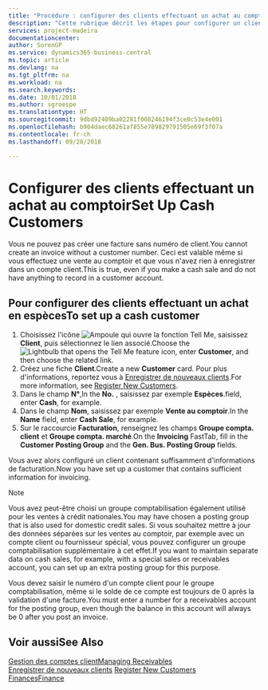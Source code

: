 ```yaml
---
title: "Procédure : configurer des clients effectuant un achat au comptoir | Microsoft Docs"
description: "Cette rubrique décrit les étapes pour configurer un client qui paie en espèces."
services: project-madeira
documentationcenter: 
author: SorenGP
ms.service: dynamics365-business-central
ms.topic: article
ms.devlang: na
ms.tgt_pltfrm: na
ms.workload: na
ms.search.keywords: 
ms.date: 10/01/2018
ms.author: sgroespe
ms.translationtype: HT
ms.sourcegitcommit: 9dbd92409ba02281f008246194f3ce0c53e4e001
ms.openlocfilehash: b904daec68261af855e789829791505e69f3f07a
ms.contentlocale: fr-ch
ms.lasthandoff: 09/28/2018

---
```

# <a name="set-up-cash-customers"></a><span data-ttu-id="f9cf4-103">Configurer des clients effectuant un achat au comptoir</span><span class="sxs-lookup"><span data-stu-id="f9cf4-103">Set Up Cash Customers</span></span>
<span data-ttu-id="f9cf4-104">Vous ne pouvez pas créer une facture sans numéro de client.</span><span class="sxs-lookup"><span data-stu-id="f9cf4-104">You cannot create an invoice without a customer number.</span></span> <span data-ttu-id="f9cf4-105">Ceci est valable même si vous effectuez une vente au comptoir et que vous n'avez rien à enregistrer dans un compte client.</span><span class="sxs-lookup"><span data-stu-id="f9cf4-105">This is true, even if you make a cash sale and do not have anything to record in a customer account.</span></span>  

## <a name="to-set-up-a-cash-customer"></a><span data-ttu-id="f9cf4-106">Pour configurer des clients effectuant un achat en espèces</span><span class="sxs-lookup"><span data-stu-id="f9cf4-106">To set up a cash customer</span></span>  
1.  <span data-ttu-id="f9cf4-107">Choisissez l'icône ![Ampoule qui ouvre la fonction Tell Me](media/ui-search/search_small.png "Dites-moi ce que vous voulez faire"), saisissez **Client**, puis sélectionnez le lien associé.</span><span class="sxs-lookup"><span data-stu-id="f9cf4-107">Choose the ![Lightbulb that opens the Tell Me feature](media/ui-search/search_small.png "Tell me what you want to do") icon, enter **Customer**, and then choose the related link.</span></span>  
2.  <span data-ttu-id="f9cf4-108">Créez une fiche **Client**.</span><span class="sxs-lookup"><span data-stu-id="f9cf4-108">Create a new **Customer** card.</span></span> <span data-ttu-id="f9cf4-109">Pour plus d'informations, reportez vous à [Enregistrer de nouveaux clients](sales-how-register-new-customers.md).</span><span class="sxs-lookup"><span data-stu-id="f9cf4-109">For more information, see [Register New Customers](sales-how-register-new-customers.md).</span></span>
3.  <span data-ttu-id="f9cf4-110">Dans le champ **N°**,</span><span class="sxs-lookup"><span data-stu-id="f9cf4-110">In the **No.**</span></span> <span data-ttu-id="f9cf4-111">, saisissez par exemple **Espèces**.</span><span class="sxs-lookup"><span data-stu-id="f9cf4-111">field, enter **Cash**, for example.</span></span>  
4.  <span data-ttu-id="f9cf4-112">Dans le champ **Nom**, saisissez par exemple **Vente au comptoir**.</span><span class="sxs-lookup"><span data-stu-id="f9cf4-112">In the **Name** field, enter **Cash Sale**, for example.</span></span>  
5.  <span data-ttu-id="f9cf4-113">Sur le raccourcie **Facturation**, renseignez les champs **Groupe compta. client** et **Groupe compta. marché**.</span><span class="sxs-lookup"><span data-stu-id="f9cf4-113">On the **Invoicing** FastTab, fill in the **Customer Posting Group** and the **Gen. Bus. Posting Group** fields.</span></span>  

 <span data-ttu-id="f9cf4-114">Vous avez alors configuré un client contenant suffisamment d'informations de facturation.</span><span class="sxs-lookup"><span data-stu-id="f9cf4-114">Now you have set up a customer that contains sufficient information for invoicing.</span></span>  

> [!NOTE]  
>  <span data-ttu-id="f9cf4-115">Vous avez peut-être choisi un groupe comptabilisation également utilisé pour les ventes à crédit nationales.</span><span class="sxs-lookup"><span data-stu-id="f9cf4-115">You may have chosen a posting group that is also used for domestic credit sales.</span></span> <span data-ttu-id="f9cf4-116">Si vous souhaitez mettre à jour des données séparées sur les ventes au comptoir, par exemple avec un compte client ou fournisseur spécial, vous pouvez configurer un groupe comptabilisation supplémentaire à cet effet.</span><span class="sxs-lookup"><span data-stu-id="f9cf4-116">If you want to maintain separate data on cash sales, for example, with a special sales or receivables account, you can set up an extra posting group for this purpose.</span></span>  
>   
>  <span data-ttu-id="f9cf4-117">Vous devez saisir le numéro d'un compte client pour le groupe comptabilisation, même si le solde de ce compte est toujours de 0 après la validation d'une facture.</span><span class="sxs-lookup"><span data-stu-id="f9cf4-117">You must enter a number for a receivables account for the posting group, even though the balance in this account will always be 0 after you post an invoice.</span></span>  

## <a name="see-also"></a><span data-ttu-id="f9cf4-118">Voir aussi</span><span class="sxs-lookup"><span data-stu-id="f9cf4-118">See Also</span></span>
[<span data-ttu-id="f9cf4-119">Gestion des comptes client</span><span class="sxs-lookup"><span data-stu-id="f9cf4-119">Managing Receivables</span></span>](receivables-manage-receivables.md)  
<span data-ttu-id="f9cf4-120">[Enregistrer de nouveaux clients](sales-how-register-new-customers.md)  </span><span class="sxs-lookup"><span data-stu-id="f9cf4-120">[Register New Customers](sales-how-register-new-customers.md)  </span></span>  
[<span data-ttu-id="f9cf4-121">Finances</span><span class="sxs-lookup"><span data-stu-id="f9cf4-121">Finance</span></span>](finance.md)  


